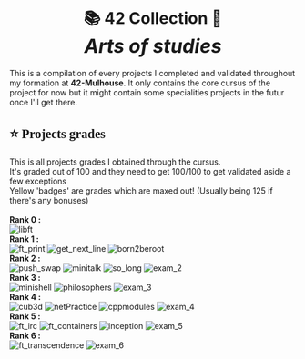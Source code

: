 <h1 align='center'>
	📚 <b>42 Collection</b> 📝<br>
	<i style='font-size:120%;'>Arts of studies</i>
</h1>

This is a compilation of every projects I completed and validated throughout my formation at <b>42-Mulhouse</b>. It only contains the core cursus of the project for now but it might contain some
specialities projects in the futur once I'll get there.

<h2 style='font-size:160%; font-family:impact'>
	⭐️	Projects grades
</h2><p>
	This is all projects grades I obtained through the cursus. <br>
	It's graded out of 100 and they need to get 100/100 to get validated aside a few exceptions<br>
	Yellow 'badges' are grades which are maxed out! (Usually being 125 if there's any bonuses)
	<br><br><b>
	Rank 0 :
	</b><br>
	<img alt="libft" src="https://img.shields.io/static/v1?label=Libft&message=125+/+100&color=yellow&style=plastic"/>
	<br><b>
	Rank 1 :
	<br></b>
	<img alt="ft_print" src="https://img.shields.io/static/v1?label=Printf&message=100+/+100&color=success&style=plastic"/>
	<img alt="get_next_line" src="https://img.shields.io/static/v1?label=GNL&message=110+/+100&color=success&style=plastic"/>
	<img alt="born2beroot" src="https://img.shields.io/static/v1?label=Born2beroot&message=110+/+100&color=success&style=plastic"/>
	<br><b>
	Rank 2 :
	<br></b>
	<img alt="push_swap" src="https://img.shields.io/static/v1?label=Push+Swap&message=84+/+100&color=success&style=plastic"/>
	<img alt="minitalk" src="https://img.shields.io/static/v1?label=Minitalk&message=125+/+100&color=yellow&style=plastic"/>
	<img alt="so_long" src="https://img.shields.io/static/v1?label=So+Long&message=101+/+100&color=success&style=plastic"/>
	<img alt="exam_2" src="https://img.shields.io/static/v1?label=Exam+Rank+02&message=Validated&color=yellow&style=plastic"/>
	<br><b>
	Rank 3 :
	<br></b>
	<img alt="minishell" src="https://img.shields.io/static/v1?label=Minishell&message=97+/+100&color=success&style=plastic"/>
	<img alt="philosophers" src="https://img.shields.io/static/v1?label=Philosophers&message=100+/+100&color=success&style=plastic"/>
	<img alt="exam_3" src="https://img.shields.io/static/v1?label=Exam+Rank+03&message=Validated&color=yellow&style=plastic"/>
	<br><b>
	Rank 4 :
	<br></b>
	<img alt="cub3d" src="https://img.shields.io/static/v1?label=Cub3d&message=115+/+100&color=success&style=plastic"/>
	<img alt="netPractice" src="https://img.shields.io/static/v1?label=NetPractice&message=100+/+100&color=yellow&style=plastic"/>
	<img alt="cppmodules" src="https://img.shields.io/static/v1?label=CPP+Modules+01+to+08&message=100+/+100&color=yellow&style=plastic"/>
	<img alt="exam_4" src="https://img.shields.io/static/v1?label=Exam+Rank+04&message=Validated&color=yellow&style=plastic"/>
	<br><b>
	Rank 5 :
	<br></b>
	<img alt="ft_irc" src="https://img.shields.io/static/v1?label=IRC&message=125+/+100&color=yellow&style=plastic"/>
	<img alt="ft_containers" src="https://img.shields.io/static/v1?label=Containers&message=Waiting+Correction&color=important&style=plastic"/>
	<img alt="inception" src="https://img.shields.io/static/v1?label=Inception&message=In+Progress&color=important&style=plastic"/>
	<img alt="exam_5" src="https://img.shields.io/static/v1?label=Exam+Rank+05&message=Validated&color=yellow&style=plastic"/>
	<br><b>
	Rank 6 :
	<br></b>
	<img alt="ft_transcendence" src="https://img.shields.io/static/v1?label=Transcendence&message=Locked&color=critical&style=plastic"/>
	<img alt="exam_6" src="https://img.shields.io/static/v1?label=Exam+Rank+06&message=Locked&color=critical&style=plastic"/>
</p>
